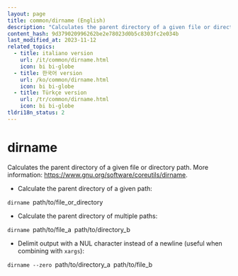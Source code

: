 ```yaml
---
layout: page
title: common/dirname (English)
description: "Calculates the parent directory of a given file or directory path."
content_hash: 9d379020996262be2e78023d0b5c8303fc2e034b
last_modified_at: 2023-11-12
related_topics:
  - title: italiano version
    url: /it/common/dirname.html
    icon: bi bi-globe
  - title: 한국어 version
    url: /ko/common/dirname.html
    icon: bi bi-globe
  - title: Türkçe version
    url: /tr/common/dirname.html
    icon: bi bi-globe
tldri18n_status: 2
---
```

# dirname

Calculates the parent directory of a given file or directory path.
More information: <https://www.gnu.org/software/coreutils/dirname>.

- Calculate the parent directory of a given path:

`dirname `<span class="tldr-var badge badge-pill bg-dark-lm bg-white-dm text-white-lm text-dark-dm font-weight-bold">path/to/file_or_directory</span>

- Calculate the parent directory of multiple paths:

`dirname `<span class="tldr-var badge badge-pill bg-dark-lm bg-white-dm text-white-lm text-dark-dm font-weight-bold">path/to/file_a</span>` `<span class="tldr-var badge badge-pill bg-dark-lm bg-white-dm text-white-lm text-dark-dm font-weight-bold">path/to/directory_b</span>

- Delimit output with a NUL character instead of a newline (useful when combining with `xargs`):

`dirname --zero `<span class="tldr-var badge badge-pill bg-dark-lm bg-white-dm text-white-lm text-dark-dm font-weight-bold">path/to/directory_a</span>` `<span class="tldr-var badge badge-pill bg-dark-lm bg-white-dm text-white-lm text-dark-dm font-weight-bold">path/to/file_b</span>

